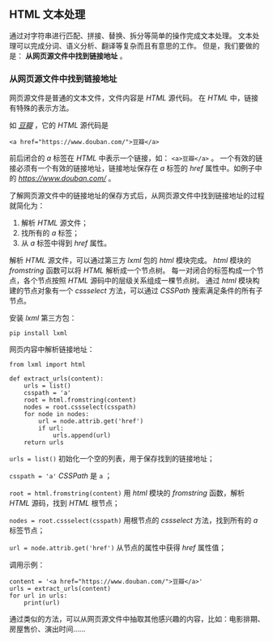 ## HTML 文本处理 ##
通过对字符串进行匹配、拼接、替换、拆分等简单的操作完成文本处理。
文本处理可以完成分词、语义分析、翻译等复杂而且有意思的工作。
但是，我们要做的是： **从网页源文件中找到链接地址** 。

### 从网页源文件中找到链接地址 ###
网页源文件是普通的文本文件，文件内容是 _HTML_ 源代码。
在 _HTML_ 中，链接有特殊的表示方法。

如 _[豆瓣](https://www.douban.com/)_ ，它的 _HTML_ 源代码是

```
<a href="https://www.douban.com/">豆瓣</a>
```

前后闭合的 _a_ 标签在 _HTML_ 中表示一个链接，如： ```<a>豆瓣</a>``` 。
一个有效的链接必须有一个有效的链接地址，链接地址保存在 _a_ 标签的 _href_ 属性中。如例子中的 _https://www.douban.com/_ 。

了解网页源文件中的链接地址的保存方式后，从网页源文件中找到链接地址的过程就简化为：

1. 解析 _HTML_ 源文件；
2. 找所有的 _a_ 标签；
3. 从 _a_ 标签中得到 _href_ 属性。

解析 _HTML_ 源文件，可以通过第三方 _lxml_ 包的 _html_ 模块完成。
_html_ 模块的 _fromstring_ 函数可以将 _HTML_ 解析成一个节点树。
每一对闭合的标签构成一个节点，各个节点按照 _HTML_ 源码中的层级关系组成一棵节点树。
通过 _html_ 模块构建的节点对象有一个 _cssselect_ 方法，可以通过 _CSSPath_ 搜索满足条件的所有子节点。

安装 _lxml_ 第三方包：

```
pip install lxml
```

网页内容中解析链接地址：

```
from lxml import html

def extract_urls(content):
    urls = list()
    csspath = 'a'
    root = html.fromstring(content)
    nodes = root.cssselect(csspath)
    for node in nodes:
        url = node.attrib.get('href')
        if url:
            urls.append(url)
    return urls
```

```urls = list()``` 初始化一个空的列表，用于保存找到的链接地址；

```csspath = 'a'``` _CSSPath_ 是 ```a``` ；

```root = html.fromstring(content)``` 用 _html_ 模块的 _fromstring_ 函数，解析 _HTML_ 源码，找到 _HTML_ 根节点；

```nodes = root.cssselect(csspath)``` 用根节点的 _cssselect_ 方法，找到所有的 _a_ 标签节点；

```url = node.attrib.get('href')``` 从节点的属性中获得 _href_ 属性值；

调用示例：

```
content = '<a href="https://www.douban.com/">豆瓣</a>'
urls = extract_urls(content)
for url in urls:
    print(url)
```

通过类似的方法，可以从网页源文件中抽取其他感兴趣的内容，比如：电影排期、房屋售价、演出时间……
